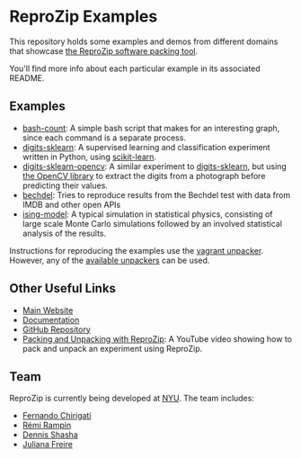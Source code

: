 ReproZip Examples
=================

This repository holds some examples and demos from different domains that showcase [the ReproZip software packing tool](https://vida-nyu.github.io/reprozip/).

You'll find more info about each particular example in its associated README.

Examples
--------

* [bash-count](bash-count): A simple bash script that makes for an interesting graph, since each command is a separate process.
* [digits-sklearn](digits-sklearn): A supervised learning and classification experiment written in Python, using [scikit-learn](http://scikit-learn.org/).
* [digits-sklearn-opencv](digits-sklearn-opencv): A similar experiment to [digits-sklearn](digits-sklearn), but using [the OpenCV library](http://opencv.org/) to extract the digits from a photograph before predicting their values.
* [bechdel](bechdel): Tries to reproduce results from the Bechdel test with data from IMDB and other open APIs
* [ising-model](ising-model): A typical simulation in statistical physics, consisting of large scale Monte Carlo simulations followed by an involved statistical analysis of the results.

Instructions for reproducing the examples use the [vagrant unpacker](http://reprozip.readthedocs.org/en/stable/unpacking.html#the-vagrant-unpacker-building-a-virtual-machine). However, any of the [available unpackers](http://reprozip.readthedocs.org/en/stable/unpacking.html#unpackers) can be used.

Other Useful Links
------------------

* [Main Website](https://vida-nyu.github.io/reprozip/)
* [Documentation](http://reprozip.readthedocs.org/)
* [GitHub Repository](https://github.com/ViDA-NYU/reprozip)
* [Packing and Unpacking with ReproZip](https://www.youtube.com/watch?v=-zLPuwCHXo0): A YouTube video showing how to pack and unpack an experiment using ReproZip.

Team
----

ReproZip is currently being developed at [NYU](http://engineering.nyu.edu/). The team includes:

* [Fernando Chirigati](http://vgc.poly.edu/~fchirigati/)
* [Rémi Rampin](http://remram.fr/)
* [Dennis Shasha](http://cs.nyu.edu/shasha/)
* [Juliana Freire](http://vgc.poly.edu/~juliana/)
